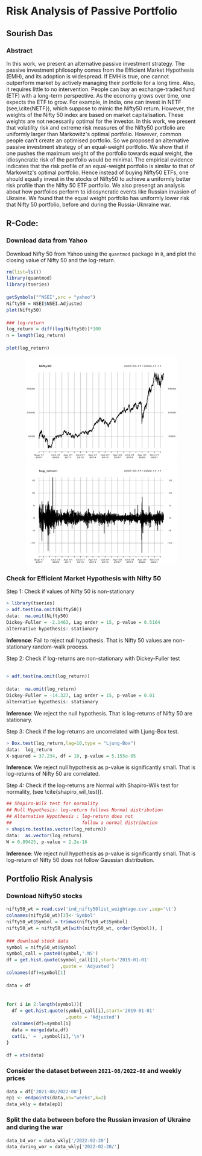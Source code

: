 # Risk Analysis of Passive Portfolio

## Sourish Das

### **Abstract**

In this work, we present an alternative passive investment strategy. The passive investment philosophy comes from the Efficient Market Hypothesis (EMH), and its adoption is widespread. If EMH is true, one cannot outperform market by actively managing their portfolio for a long time. Also, it requires little to no intervention. People can buy an exchange-traded fund (ETF) with a long-term perspective. As the economy grows over time, one expects the ETF to grow. For example, in India, one can invest in NETF (see,\cite{NETF}), which suppose to mimic the Nifty50 return. However, the weights of the Nifty 50 index are based on market capitalisation. These weights are not necessarily optimal for the investor. In this work, we present that volatility risk and extreme risk measures of the Nifty50 portfolio are uniformly larger than Markowitz's optimal portfolio. However, common people can't create an optimised portfolio. So we proposed an alternative passive investment strategy of an equal-weight portfolio. We show that if one pushes the maximum weight of the portfolio towards equal weight, the idiosyncratic risk of the portfolio would be minimal. The empirical evidence indicates that the risk profile of an equal-weight portfolio is similar to that of Markowitz's optimal portfolio. Hence instead of buying Nifty50 ETFs, one should equally invest in the stocks of Nifty50 to achieve a uniformly better risk profile than the Nifty 50 ETF portfolio. We also presengt an analysis about how portfolios perform to idiosyncratic events like Russian invasion of Ukraine. We found that the equal weight portfolio has uniformly lower risk that Nifty 50 portfolio, before and during the Russia-Uknraine war.

## R-Code:

### Download data from Yahoo

Download Nifty 50 from Yahoo using the `quantmod` package in `R`, and plot the closing value of Nifty 50 and the log-return.

```R
rm(list=ls())
library(quantmod)
library(tseries)

getSymbols("^NSEI",src = "yahoo")
Nifty50 = NSEI$NSEI.Adjusted
plot(Nifty50)

### log-return
log_return = diff(log(Nifty50))*100
n = length(log_return)

plot(log_return)
```

<p align = "center">
<img src="./plot_Nifty50.jpeg" alt="drawing" width="400" height="275"/>
<img src="./plot_Nifty50_log_return.jpeg" alt="drawing" width="400" height="275"/>
</p>


### Check for Efficient Market Hypothesis with Nifty 50

Step 1: Check if values of Nifty 50 is non-stationary
```R
> library(tseries)
> adf.test(na.omit(Nifty50))
data:  na.omit(Nifty50)
Dickey-Fuller = -2.1463, Lag order = 15, p-value = 0.5164
alternative hypothesis: stationary
```
**Inference**: Fail to reject null hypothesis. That is Nifty 50 values are non-stationary random-walk process.

Step 2: Check if log-returns are non-stationary with Dickey-Fuller test

```R

> adf.test(na.omit(log_return))

data:  na.omit(log_return)
Dickey-Fuller = -14.327, Lag order = 15, p-value = 0.01
alternative hypothesis: stationary
```

**Inference**: We reject the null hypothesis. That is log-returns of Nifty 50 are stationary.

Step 3: Check if the log-returns are uncorrelated with Ljung-Box test.

```R
> Box.test(log_return,lag=10,type = "Ljung-Box")
data:  log_return
X-squared = 37.234, df = 10, p-value = 5.155e-05
```

**Inference**: We reject null hypothesis as p-value is significantly small. That is log-returns of Nifty 50 are correlated.


Step 4: Check if the log-returns are Normal with Shapiro-Wilk test for normality, (see \cite{shapiro_wil_test}).

```R
## Shapiro-Wilk test for normality
## Null Hypothesis: log-return follows Normal distribution
## Alternative Hypothesis : log-return does not 
##                          follow a normal distribution
> shapiro.test(as.vector(log_return))
data:  as.vector(log_return)
W = 0.89425, p-value < 2.2e-16
```  
**Inference**: We reject null hypothesis as p-value is significantly small. That is log-return of Nifty 50 does not follow Gaussian distribution.


## Portfolio Risk Analysis

### Download Nifty50 stocks

```R
nifty50_wt = read.csv('ind_nifty50list_weightage.csv',sep='\t')
colnames(nifty50_wt)[3]<-'Symbol'
nifty50_wt$Symbol = trimws(nifty50_wt$Symbol)
nifty50_wt = nifty50_wt[with(nifty50_wt, order(Symbol)), ]

### download stock data
symbol = nifty50_wt$Symbol
symbol_call = paste0(symbol,'.NS')
df = get.hist.quote(symbol_call[1],start='2019-01-01'
                    ,quote = 'Adjusted')
colnames(df)=symbol[1]

data = df


for( i in 2:length(symbol)){
  df = get.hist.quote(symbol_call[i],start='2019-01-01'
                      ,quote = 'Adjusted')
  colnames(df)=symbol[i]
  data = merge(data,df)
  cat(i,' = ',symbol[i],'\n')
}

df = xts(data)
```

### Consider the dataset between `2021-08/2022-08` and weekly prices


```R
data = df['2021-08/2022-08']
ep1 <- endpoints(data,on="weeks",k=2)
data_wkly = data[ep1]
```

### Split the data between before the Russian invasion of Ukraine and during the war

```R
data_b4_war = data_wkly['/2022-02-20']
data_during_war = data_wkly['2022-02-20/']
```
